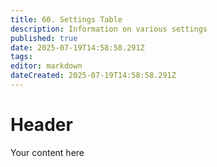 ```yaml
---
title: 60. Settings Table
description: Information on various settings
published: true
date: 2025-07-19T14:58:58.291Z
tags: 
editor: markdown
dateCreated: 2025-07-19T14:58:58.291Z
---
```


# Header
Your content here
